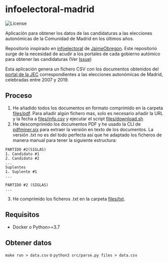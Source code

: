 # infoelectoral-madrid
![License](https://img.shields.io/github/license/franloza/infoelectoral-madrid)

Aplicación para obtener los datos de las candidaturas a las elecciones autonómicas de la Comunidad de Madrid en los últimos años.

Repositorio inspirado en [infoelectoral](https://github.com/JaimeObregon/infoelectoral) de [JaimeObregon](https://github.com/JaimeObregon).
Este repositorio surge de la necesidad de acudir a los portales de cada gobierno autómico para obtener las candidaturas (Ver [Issue](https://github.com/JaimeObregon/infoelectoral/issues/2))

Esta aplicación genera un fichero CSV con los documentos obtenidos del [portal de la JEC](http://www.juntaelectoralcentral.es/cs/jec/elecciones/autonomicas/madrid) correspondientes a las elecciones autonómicas de Madrid, 
celebradas entre 2007 y 2019.  

## Proceso
1. He añadido todos los documentos en formato comprimido en la carpeta [files/pdf](files/pdf). Para añadir algún fichero mas,
solo es necesario añadir la URL y la fecha a [files/info.csv](files/info.csv) y ejecutar el script [files/download.sh](files/download.sh)
2. He descomprimido los documentos PDF y he usado la CLI de [pdfminer.six](https://github.com/pdfminer/pdfminer.six) para extraer la versión en texto
de los documentos. La versión .txt no es del todo perfecta así que he adaptado los ficheros de manera manual para tener la siguiente estructura:
```
PARTIDO #2(SIGLAS)
1. Candidato #1
2. Candidato #2
...
Suplentes
1. Suplente #1
...

PARTIDO #2 (SIGLAS)
...
```
3. He comprimido los ficheros .txt en la carpeta [files/txt](files/txt).

## Requisitos
- Docker o Python>=3.7

## Obtener datos
`make run > data.csv` o `python3 src/parse.py files > data.csv`
